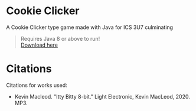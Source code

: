 # Cookie Clicker
A Cookie Clicker type game made with Java for ICS 3U7 culminating
<br>
> Requires Java 8 or above to run! <br>
> [Download here](https://www.oracle.com/java/technologies/downloads/)

# Citations
Citations for works used:
<br>
<ul>
<li>Kevin Macleod. "Itty Bitty 8-bit." Light Electronic, Kevin MacLeod, 2020. MP3.</li>
</ul>
